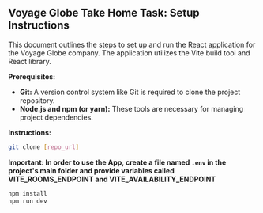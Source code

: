 ## Voyage Globe Take Home Task: Setup Instructions

This document outlines the steps to set up and run the React application for the Voyage Globe
company. The application utilizes the Vite build tool and React library.

**Prerequisites:**

- **Git:** A version control system like Git is required to clone the project repository.
- **Node.js and npm (or yarn):** These tools are necessary for managing project dependencies.

**Instructions:**

```bash
git clone [repo_url]
```

**Important: In order to use the App, create a file named `.env` in the project's main folder and provide variables called
VITE_ROOMS_ENDPOINT and VITE_AVAILABILITY_ENDPOINT**

```bash
npm install
npm run dev
```

